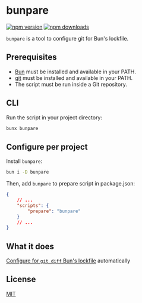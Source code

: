 # bunpare

[![npm version](https://img.shields.io/npm/v/bunpare?color=yellow)](https://npmjs.com/package/bunpare)
[![npm downloads](https://img.shields.io/npm/dm/bunpare?color=yellow)](https://npmjs.com/package/bunpare)

`bunpare` is a tool to configure git for Bun's lockfile.

## Prerequisites

- [Bun](https://bun.sh/) must be installed and available in your PATH.
- [git](https://git-scm.com/) must be installed and available in your PATH.
- The script must be run inside a Git repository.

## CLI

Run the script in your project directory:

```bash
bunx bunpare
```

## Configure per project

Install `bunpare`:

```bash
bun i -D bunpare
```

Then, add `bunpare` to prepare script in package.json:

```json
{
	// ...
	"scripts": {
		"prepare": "bunpare"
	}
	// ...
}
```

## What it does

[Configure for `git diff` Bun's lockfile](https://bun.sh/docs/install/lockfile) automatically

## License

[MIT](./LICENSE)
